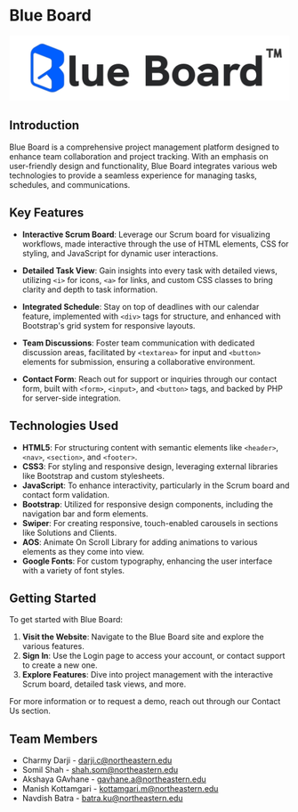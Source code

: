 # Blue Board
![Project Image](Frontend/src/assets/img/logo-fullwidth.png)
## Introduction

Blue Board is a comprehensive project management platform designed to enhance team collaboration and project tracking. With an emphasis on user-friendly design and functionality, Blue Board integrates various web technologies to provide a seamless experience for managing tasks, schedules, and communications.

## Key Features

- **Interactive Scrum Board**: Leverage our Scrum board for visualizing workflows, made interactive through the use of HTML elements, CSS for styling, and JavaScript for dynamic user interactions.

- **Detailed Task View**: Gain insights into every task with detailed views, utilizing `<i>` for icons, `<a>` for links, and custom CSS classes to bring clarity and depth to task information.

- **Integrated Schedule**: Stay on top of deadlines with our calendar feature, implemented with `<div>` tags for structure, and enhanced with Bootstrap's grid system for responsive layouts.

- **Team Discussions**: Foster team communication with dedicated discussion areas, facilitated by `<textarea>` for input and `<button>` elements for submission, ensuring a collaborative environment.

- **Contact Form**: Reach out for support or inquiries through our contact form, built with `<form>`, `<input>`, and `<button>` tags, and backed by PHP for server-side integration.

## Technologies Used

- **HTML5**: For structuring content with semantic elements like `<header>`, `<nav>`, `<section>`, and `<footer>`.
- **CSS3**: For styling and responsive design, leveraging external libraries like Bootstrap and custom stylesheets.
- **JavaScript**: To enhance interactivity, particularly in the Scrum board and contact form validation.
- **Bootstrap**: Utilized for responsive design components, including the navigation bar and form elements.
- **Swiper**: For creating responsive, touch-enabled carousels in sections like Solutions and Clients.
- **AOS**: Animate On Scroll Library for adding animations to various elements as they come into view.
- **Google Fonts**: For custom typography, enhancing the user interface with a variety of font styles.

## Getting Started

To get started with Blue Board:

1. **Visit the Website**: Navigate to the Blue Board site and explore the various features.
2. **Sign In**: Use the Login page to access your account, or contact support to create a new one.
3. **Explore Features**: Dive into project management with the interactive Scrum board, detailed task views, and more.

For more information or to request a demo, reach out through our Contact Us section.

## Team Members

- Charmy Darji - darji.c@northeastern.edu
- Somil Shah - shah.som@northeastern.edu
- Akshaya GAvhane - gavhane.a@northeastern.edu
- Manish Kottamgari - kottamgari.m@northeastern.edu
- Navdish Batra - batra.ku@northeastern.edu
